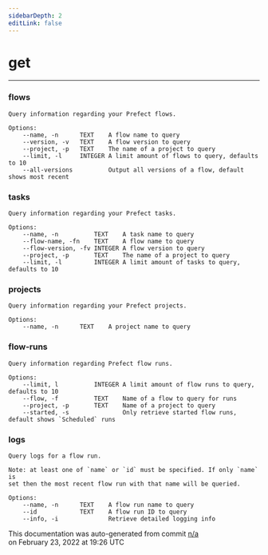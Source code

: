 ```yaml
---
sidebarDepth: 2
editLink: false
---
```

# get
---
### flows
```
Query information regarding your Prefect flows.

Options:
    --name, -n      TEXT    A flow name to query
    --version, -v   TEXT    A flow version to query
    --project, -p   TEXT    The name of a project to query
    --limit, -l     INTEGER A limit amount of flows to query, defaults to 10
    --all-versions          Output all versions of a flow, default shows most recent
```

### tasks
```
Query information regarding your Prefect tasks.

Options:
    --name, -n          TEXT    A task name to query
    --flow-name, -fn    TEXT    A flow name to query
    --flow-version, -fv INTEGER A flow version to query
    --project, -p       TEXT    The name of a project to query
    --limit, -l         INTEGER A limit amount of tasks to query, defaults to 10
```

### projects
```
Query information regarding your Prefect projects.

Options:
    --name, -n      TEXT    A project name to query
```

### flow-runs
```
Query information regarding Prefect flow runs.

Options:
    --limit, l          INTEGER A limit amount of flow runs to query, defaults to 10
    --flow, -f          TEXT    Name of a flow to query for runs
    --project, -p       TEXT    Name of a project to query
    --started, -s               Only retrieve started flow runs, default shows `Scheduled` runs
```

### logs
```
Query logs for a flow run.

Note: at least one of `name` or `id` must be specified. If only `name` is
set then the most recent flow run with that name will be queried.

Options:
    --name, -n      TEXT    A flow run name to query
    --id            TEXT    A flow run ID to query
    --info, -i              Retrieve detailed logging info
```
<p class="auto-gen">This documentation was auto-generated from commit <a href='https://github.com/PrefectHQ/prefect/commit/n/a'>n/a</a> </br>on February 23, 2022 at 19:26 UTC</p>